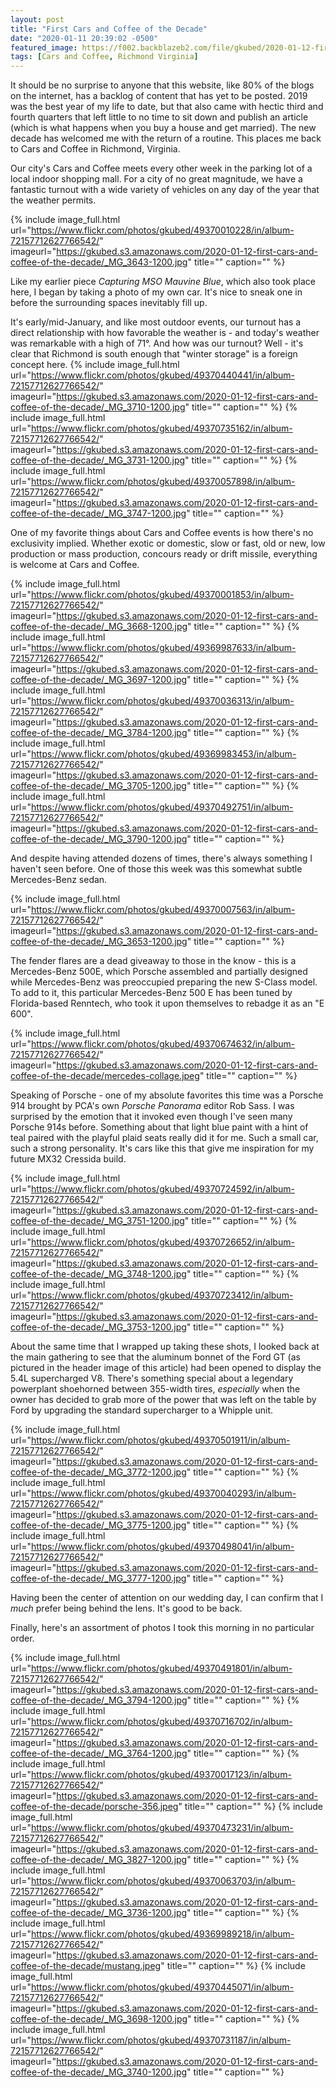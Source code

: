 ```yaml
---
layout: post
title: "First Cars and Coffee of the Decade"
date: "2020-01-11 20:39:02 -0500"
featured_image: https://f002.backblazeb2.com/file/gkubed/2020-01-12-first-cars-and-coffee-of-the-decade/ford-gt-cars-and-coffee-overlook.jpg
tags: [Cars and Coffee, Richmond Virginia]
---
```


It should be no surprise to anyone that this website, like 80% of the blogs on the internet, has a backlog of content that has yet to be posted. 2019 was the best year of my life to date, but that also came with hectic third and fourth quarters that left little to no time to sit down and publish an article (which is what happens when you buy a house and get married). The new decade has welcomed me with the return of a routine. This places me back to Cars and Coffee in Richmond, Virginia.

<!--more-->

Our city's Cars and Coffee meets every other week in the parking lot of a local indoor shopping mall. For a city of no great magnitude, we have a fantastic turnout with a wide variety of vehicles on any day of the year that the weather permits.

{% include image_full.html url="https://www.flickr.com/photos/gkubed/49370010228/in/album-72157712627766542/" imageurl="https://gkubed.s3.amazonaws.com/2020-01-12-first-cars-and-coffee-of-the-decade/_MG_3643-1200.jpg" title="" caption="" %}

Like my earlier piece *Capturing MSO Mauvine Blue*, which also took place here, I began by taking a photo of my own car. It's nice to sneak one in before the surrounding spaces inevitably fill up.

It's early/mid-January, and like most outdoor events, our turnout has a direct relationship with how favorable the weather is - and today's weather was remarkable with a high of 71°. And how was our turnout? Well - it's clear that Richmond is south enough that "winter storage" is a foreign concept here.
{% include image_full.html url="https://www.flickr.com/photos/gkubed/49370440441/in/album-72157712627766542/" imageurl="https://gkubed.s3.amazonaws.com/2020-01-12-first-cars-and-coffee-of-the-decade/_MG_3710-1200.jpg" title="" caption="" %}
{% include image_full.html url="https://www.flickr.com/photos/gkubed/49370735162/in/album-72157712627766542/" imageurl="https://gkubed.s3.amazonaws.com/2020-01-12-first-cars-and-coffee-of-the-decade/_MG_3731-1200.jpg" title="" caption="" %}
{% include image_full.html url="https://www.flickr.com/photos/gkubed/49370057898/in/album-72157712627766542/" imageurl="https://gkubed.s3.amazonaws.com/2020-01-12-first-cars-and-coffee-of-the-decade/_MG_3747-1200.jpg" title="" caption="" %}

One of my favorite things about Cars and Coffee events is how there's no exclusivity implied. Whether exotic or domestic, slow or fast, old or new, low production or mass production, concours ready or drift missile, everything is welcome at Cars and Coffee.

{% include image_full.html url="https://www.flickr.com/photos/gkubed/49370001853/in/album-72157712627766542/" imageurl="https://gkubed.s3.amazonaws.com/2020-01-12-first-cars-and-coffee-of-the-decade/_MG_3668-1200.jpg" title="" caption="" %}
{% include image_full.html url="https://www.flickr.com/photos/gkubed/49369987633/in/album-72157712627766542/" imageurl="https://gkubed.s3.amazonaws.com/2020-01-12-first-cars-and-coffee-of-the-decade/_MG_3697-1200.jpg" title="" caption="" %}
{% include image_full.html url="https://www.flickr.com/photos/gkubed/49370036313/in/album-72157712627766542/" imageurl="https://gkubed.s3.amazonaws.com/2020-01-12-first-cars-and-coffee-of-the-decade/_MG_3784-1200.jpg" title="" caption="" %}
{% include image_full.html url="https://www.flickr.com/photos/gkubed/49369983453/in/album-72157712627766542/" imageurl="https://gkubed.s3.amazonaws.com/2020-01-12-first-cars-and-coffee-of-the-decade/_MG_3705-1200.jpg" title="" caption="" %}
{% include image_full.html url="https://www.flickr.com/photos/gkubed/49370492751/in/album-72157712627766542/" imageurl="https://gkubed.s3.amazonaws.com/2020-01-12-first-cars-and-coffee-of-the-decade/_MG_3790-1200.jpg" title="" caption="" %}

And despite having attended dozens of times, there's always something I haven't seen before. One of those this week was this somewhat subtle Mercedes-Benz sedan.

{% include image_full.html url="https://www.flickr.com/photos/gkubed/49370007563/in/album-72157712627766542/" imageurl="https://gkubed.s3.amazonaws.com/2020-01-12-first-cars-and-coffee-of-the-decade/_MG_3653-1200.jpg" title="" caption="" %}

The fender flares are a dead giveaway to those in the know - this is a Mercedes-Benz 500E, which Porsche assembled and partially designed while Mercedes-Benz was preoccupied preparing the new S-Class model. To add to it, this particular Mercedes-Benz 500 E has been tuned by Florida-based Renntech, who took it upon themselves to rebadge it as an "E 600".

{% include image_full.html url="https://www.flickr.com/photos/gkubed/49370674632/in/album-72157712627766542/" imageurl="https://gkubed.s3.amazonaws.com/2020-01-12-first-cars-and-coffee-of-the-decade/mercedes-collage.jpeg" title="" caption="" %}

Speaking of Porsche - one of my absolute favorites this time was a Porsche 914 brought by PCA's own *Porsche Panorama* editor Rob Sass. I was surprised by the emotion that it invoked even though I've seen many Porsche 914s before. Something about that light blue paint with a hint of teal paired with the playful plaid seats really did it for me. Such a small car, such a strong personality. It's cars like this that give me inspiration for my future MX32 Cressida build.

{% include image_full.html url="https://www.flickr.com/photos/gkubed/49370724592/in/album-72157712627766542/" imageurl="https://gkubed.s3.amazonaws.com/2020-01-12-first-cars-and-coffee-of-the-decade/_MG_3751-1200.jpg" title="" caption="" %}
{% include image_full.html url="https://www.flickr.com/photos/gkubed/49370726652/in/album-72157712627766542/" imageurl="https://gkubed.s3.amazonaws.com/2020-01-12-first-cars-and-coffee-of-the-decade/_MG_3748-1200.jpg" title="" caption="" %}
{% include image_full.html url="https://www.flickr.com/photos/gkubed/49370723412/in/album-72157712627766542/" imageurl="https://gkubed.s3.amazonaws.com/2020-01-12-first-cars-and-coffee-of-the-decade/_MG_3753-1200.jpg" title="" caption="" %}

About the same time that I wrapped up taking these shots, I looked back at the main gathering to see that the aluminum bonnet of the Ford GT (as pictured in the header image of this article) had been opened to display the 5.4L supercharged V8. There's something special about a legendary powerplant shoehorned between 355-width tires, *especially* when the owner has decided to grab more of the power that was left on the table by Ford by upgrading the standard supercharger to a Whipple unit.

{% include image_full.html url="https://www.flickr.com/photos/gkubed/49370501911/in/album-72157712627766542/" imageurl="https://gkubed.s3.amazonaws.com/2020-01-12-first-cars-and-coffee-of-the-decade/_MG_3772-1200.jpg" title="" caption="" %}
{% include image_full.html url="https://www.flickr.com/photos/gkubed/49370040293/in/album-72157712627766542/" imageurl="https://gkubed.s3.amazonaws.com/2020-01-12-first-cars-and-coffee-of-the-decade/_MG_3775-1200.jpg" title="" caption="" %}
{% include image_full.html url="https://www.flickr.com/photos/gkubed/49370498041/in/album-72157712627766542/" imageurl="https://gkubed.s3.amazonaws.com/2020-01-12-first-cars-and-coffee-of-the-decade/_MG_3777-1200.jpg" title="" caption="" %}

Having been the center of attention on our wedding day, I can confirm that I *much* prefer being behind the lens. It's good to be back.

Finally, here's an assortment of photos I took this morning in no particular order.

{% include image_full.html url="https://www.flickr.com/photos/gkubed/49370491801/in/album-72157712627766542/" imageurl="https://gkubed.s3.amazonaws.com/2020-01-12-first-cars-and-coffee-of-the-decade/_MG_3794-1200.jpg" title="" caption="" %}
{% include image_full.html url="https://www.flickr.com/photos/gkubed/49370716702/in/album-72157712627766542/" imageurl="https://gkubed.s3.amazonaws.com/2020-01-12-first-cars-and-coffee-of-the-decade/_MG_3764-1200.jpg" title="" caption="" %}
{% include image_full.html url="https://www.flickr.com/photos/gkubed/49370017123/in/album-72157712627766542/" imageurl="https://gkubed.s3.amazonaws.com/2020-01-12-first-cars-and-coffee-of-the-decade/porsche-356.jpeg" title="" caption="" %}
{% include image_full.html url="https://www.flickr.com/photos/gkubed/49370473231/in/album-72157712627766542/" imageurl="https://gkubed.s3.amazonaws.com/2020-01-12-first-cars-and-coffee-of-the-decade/_MG_3827-1200.jpg" title="" caption="" %}
{% include image_full.html url="https://www.flickr.com/photos/gkubed/49370063703/in/album-72157712627766542/" imageurl="https://gkubed.s3.amazonaws.com/2020-01-12-first-cars-and-coffee-of-the-decade/_MG_3736-1200.jpg" title="" caption="" %}
{% include image_full.html url="https://www.flickr.com/photos/gkubed/49369989218/in/album-72157712627766542/" imageurl="https://gkubed.s3.amazonaws.com/2020-01-12-first-cars-and-coffee-of-the-decade/mustang.jpeg" title="" caption="" %}
{% include image_full.html url="https://www.flickr.com/photos/gkubed/49370445071/in/album-72157712627766542/" imageurl="https://gkubed.s3.amazonaws.com/2020-01-12-first-cars-and-coffee-of-the-decade/_MG_3698-1200.jpg" title="" caption="" %}
{% include image_full.html url="https://www.flickr.com/photos/gkubed/49370731187/in/album-72157712627766542/" imageurl="https://gkubed.s3.amazonaws.com/2020-01-12-first-cars-and-coffee-of-the-decade/_MG_3740-1200.jpg" title="" caption="" %}
